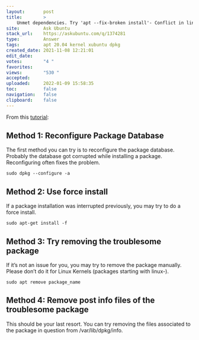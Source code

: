 ```yaml
---
layout:       post
title:        >
    Unmet dependencies. Try 'apt --fix-broken install'- Conflict in linux-image
site:         Ask Ubuntu
stack_url:    https://askubuntu.com/q/1374281
type:         Answer
tags:         apt 20.04 kernel xubuntu dpkg
created_date: 2021-11-08 12:21:01
edit_date:    
votes:        "4 "
favorites:    
views:        "530 "
accepted:     
uploaded:     2022-01-09 15:58:35
toc:          false
navigation:   false
clipboard:    false
---
```


From this [tutorial](https://itsfoss.com/dpkg-returned-an-error-code-1/):

## Method 1: Reconfigure Package Database

The first method you can try is to reconfigure the package database. Probably the database got corrupted while installing a package. Reconfiguring often fixes the problem.

``` 
sudo dpkg --configure -a

```

## Method 2: Use force install

If a package installation was interrupted previously, you may try to do a force install.

``` 
sudo apt-get install -f

```

## Method 3: Try removing the troublesome package

If it’s not an issue for you, you may try to remove the package manually. Please don’t do it for Linux Kernels (packages starting with linux-).

``` 
sudo apt remove package_name

```

## Method 4: Remove post info files of the troublesome package

This should be your last resort. You can try removing the files associated to the package in question from /var/lib/dpkg/info.

